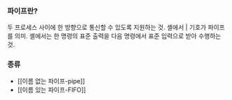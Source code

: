 ### 파이프란?
두 프로세스 사이에 한 방향으로 통신할 수 있도록 지원하는 것.
셸에서 | 기호가 파이프를 의미.
셸에서는 한 명령의 표준 출력을 다음 명령에서 표준 입력으로 받아 수행하는 것.

### 종류
- [[이름 없는 파이프-pipe]]
- [[이름 있는 파이프-FIFO]]
